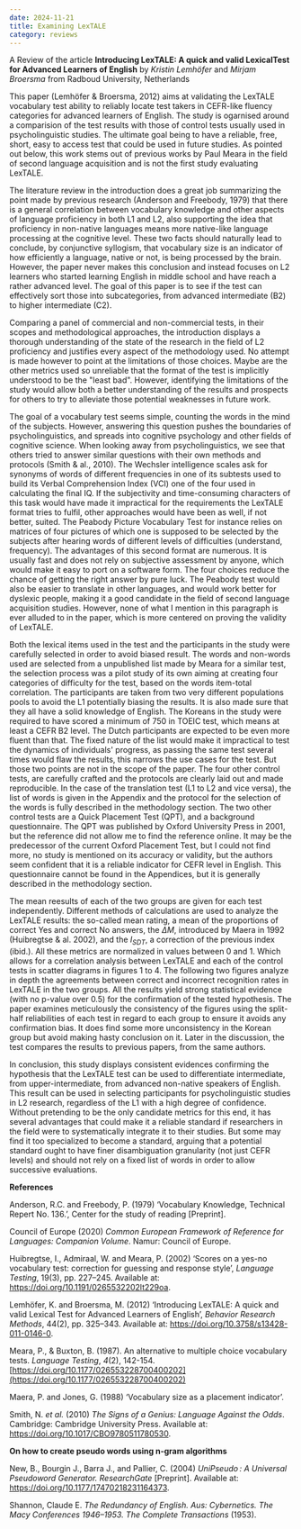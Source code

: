 ```yaml
---
date: 2024-11-21
title: Examining LexTALE
category: reviews
---
```

A Review of the article **Introducing LexTALE: A quick and valid LexicalTest for Advanced Learners of English** by *Kristin Lemhöfer* and *Mirjam Broersma* from Radboud University, Netherlands

This paper (Lemhöfer & Broersma, 2012) aims at validating the LexTALE vocabulary test ability to reliably locate test takers in CEFR-like fluency categories for advanced learners of English. The study is ogarnised around a comparision of the test results with those of control tests usually used in psycholinguistic studies. The ultimate goal being to have a reliable, free, short, easy to access test that could be used in future studies. As pointed out below, this work stems out of previous works by Paul Meara in the field of second language acquisition and is not the first study evaluating LexTALE.

The literature review in the introduction does a great job summarizing the point made by previous research (Anderson and Freebody, 1979) that there is a general correlation between vocabulary knowledge and other aspects of language proficiency in both L1 and L2, also supporting the idea that proficiency in non-native languages means more native-like language processing at the cognitive level. These two facts should naturally lead to conclude, by conjunctive syllogism, that vocabulary size is an indicator of how efficiently a language, native or not, is being processed by the brain. However, the paper never makes this conclusion and instead focuses on L2 learners who started learning English in middle school and have reach a rather advanced level. The goal of this paper is to see if the test can effectively sort those into subcategories, from advanced intermediate (B2) to higher intermediate (C2).

Comparing a panel of commercial and non-commercial tests, in their scopes and methodological approaches, the introduction displays a thorough understanding of the state of the research in the field of L2 proficiency and justifies every aspect of the methodology used. No attempt is made however to point at the limitations of those choices. Maybe are the other metrics used so unreliable that the format of the test is implicitly understood to be the "least bad". However, identifying the limitations of the study would allow both a better understanding of the results and prospects for others to try to alleviate those potential weaknesses in future work.

The goal of a vocabulary test seems simple, counting the words in the mind of the subjects. However, answering this question pushes the boundaries of psycholinguistics, and spreads into cognitive psychology and other fields of cognitive science. When looking away from psycholinguistics, we see that others tried to answer similar questions with their own methods and protocols (Smith & al., 2010). The Wechsler intelligence scales ask for synonyms of words of different frequencies in one of its subtests used to build its Verbal Comprehension Index (VCI) one of the four used in calculating the final IQ. If the subjectivity and time-consuming characters of this task would have made it impractical for the requirements the LexTALE format tries to fulfil, other approaches would have been as well, if not better, suited. The Peabody Picture Vocabulary Test for instance relies on matrices of four pictures of which one is supposed to be selected by the subjects after hearing words of different levels of difficulties (understand, frequency). The advantages of this second format are numerous. It is usually fast and does not rely on subjective assessment by anyone, which would make it easy to port on a software form. The four choices reduce the chance of getting the right answer by pure luck. The Peabody test would also be easier to translate in other languages, and would work better for dyslexic people, making it a good candidate in the field of second language acquisition studies. However, none of what I mention in this paragraph is ever alluded to in the paper, which is more centered on proving the validity of LexTALE.

Both the lexical items used in the test and the participants in the study were carefully selected in order to avoid biased result. The words and non-words used are selected from a unpublished list made by Meara for a similar test, the selection process was a pilot study of its own aiming at creating four categories of difficulty for the test, based on the words item-total correlation. The participants are taken from two very different populations pools to avoid the L1 potentially biasing the results. It is also made sure that they all have a solid knowledge of English. The Koreans in the study were required to have scored a minimum of 750 in TOEIC test, which means at least a CEFR B2 level. The Dutch participants are expected to be even more fluent than that. The fixed nature of the list would make it impractical to test the dynamics of individuals' progress, as passing the same test several times would flaw the results, this narrows the use cases for the test. But those two points are not in the scope of the paper. The four other control tests, are carefully crafted and the protocols are clearly laid out and made reproducible. In the case of the translation test (L1 to L2 and vice versa), the list of words is given in the Appendix and the protocol for the selection of the words is fully described in the methodology section. The two other control tests are a Quick Placement Test (QPT), and a background questionnaire. The QPT was published by Oxford University Press in 2001, but the reference did not allow me to find the reference online. It may be the predecessor of the current Oxford Placement Test, but I could not find more, no study is mentioned on its accuracy or validity, but the authors seem confident that it is a reliable indicator for CEFR level in English. This questionnaire cannot be found in the Appendices, but it is generally described in the methodology section.

The mean reesults of each of the two groups are given for each test independently. Different methods of calculations are used to analyze the LexTALE results: the so-called mean rating, a mean of the proportions of correct Yes and correct No answers, the $ΔM$, introduced by Maera in 1992 (Huibregtse & al. 2002), and the $I_{SDT}$, a correction of the previous index (ibid.). All these metrics are normalized in values between 0 and 1. Which allows for a correlation analysis between LexTALE and each of the control tests in scatter diagrams in figures 1 to 4. The following two figures analyze in depth the agreements between correct and incorrect recognition rates in LexTALE in the two groups. All the results yield strong statistical evidence (with no p-value over 0.5) for the confirmation of the tested hypothesis. The paper examines meticulously the consistency of the figures using the split-half reliabilities of each test in regard to each group to ensure it avoids any confirmation bias. It does find some more unconsistency in the Korean group but avoid making hasty conclusion on it. Later in the discussion, the test compares the results to previous papers, from the same authors.

In conclusion, this study displays consistent evidences confirming the hypothesis that the LexTALE test can be used to differentiate intermediate, from upper-intermediate, from advanced non-native speakers of English. This result can be used in selecting participants for psycholinguistic studies in L2 research, regardless of the L1 with a high degree of confidence. Without pretending to be the only candidate metrics for this end, it has several advantages that could make it a reliable standard if researchers in the field were to systematically integrate it to their studies. But some may find it too specialized to become a standard, arguing that a potential standard ought to have finer disambiguation granularity (not just CEFR levels) and should not rely on a fixed list of words in order to allow successive evaluations.

**References**

Anderson, R.C. and Freebody, P. (1979) ‘Vocabulary Knowledge, Technical Repert No. 136.’, Center for the study of reading [Preprint].

Council of Europe (2020) _Common European Framework of Reference for Languages: Companion Volume_. Namur: Council of Europe.

Huibregtse, I., Admiraal, W. and Meara, P. (2002) ‘Scores on a yes-no vocabulary test: correction for guessing and response style’, _Language Testing_, 19(3), pp. 227–245. Available at: https://doi.org/10.1191/0265532202lt229oa.

Lemhöfer, K. and Broersma, M. (2012) ‘Introducing LexTALE: A quick and valid Lexical Test for Advanced Learners of English’, _Behavior Research Methods_, 44(2), pp. 325–343. Available at: https://doi.org/10.3758/s13428-011-0146-0.

Meara, P., & Buxton, B. (1987). An alternative to multiple choice vocabulary tests. _Language Testing_, _4_(2), 142-154. [https://doi.org/10.1177/026553228700400202](https://doi.org/10.1177/026553228700400202)

Maera, P. and Jones, G. (1988) ‘Vocabulary size as a placement indicator’.

Smith, N. _et al._ (2010) _The Signs of a Genius: Language Against the Odds_. Cambridge: Cambridge University Press. Available at: https://doi.org/10.1017/CBO9780511780530.

**On how to create pseudo words using n-gram algorithms**

New, B., Bourgin J., Barra J., and Pallier, C. (2004) *UniPseudo : A Universal Pseudoword Generator.* _ResearchGate_ [Preprint]. Available at: https://doi.org/10.1177/17470218231164373.

Shannon, Claude E. *The Redundancy of English. Aus: Cybernetics. The Macy Conferences 1946–1953. The Complete Transactions* (1953).
